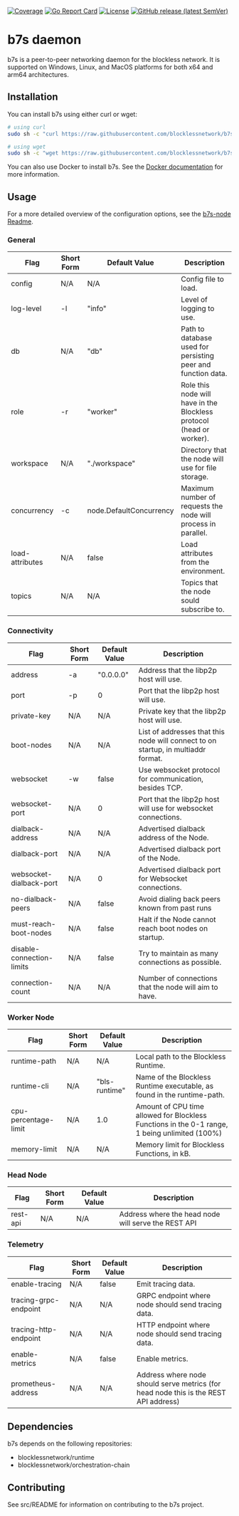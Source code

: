 [![Coverage](https://img.shields.io/badge/Coverage-64.5%25-yellow)](https://img.shields.io/badge/Coverage-64.5%25-yellow)
[![Go Report Card](https://goreportcard.com/badge/github.com/blocklessnetwork/b7s)](https://goreportcard.com/report/github.com/blocklessnetwork/b7s) 
[![License](https://img.shields.io/badge/License-Apache%202.0-blue.svg)](https://github.com/blocklessnetwork/b7s/blob/main/LICENSE.md) 
[![GitHub release (latest SemVer)](https://img.shields.io/github/v/release/blocklessnetwork/b7s)](https://img.shields.io/github/v/release/blocklessnetwork/b7s)


# b7s daemon

b7s is a peer-to-peer networking daemon for the blockless network. It is supported on Windows, Linux, and MacOS platforms for both x64 and arm64 architectures.

## Installation

You can install b7s using either curl or wget:

```bash
# using curl
sudo sh -c "curl https://raw.githubusercontent.com/blocklessnetwork/b7s/main/download.sh | bash"

# using wget
sudo sh -c "wget https://raw.githubusercontent.com/blocklessnetwork/b7s/main/download.sh -v -O download.sh; chmod +x download.sh; ./download.sh; rm -rf download.sh"
```

You can also use Docker to install b7s. See the [Docker documentation](/docker/README.md) for more information.

## Usage

For a more detailed overview of the configuration options, see the [b7s-node Readme](/cmd/node/README.md#usage).

### General

| Flag                      | Short Form | Default Value           | Description                                                                             |
| ------------------------- | ---------- | ----------------------- | --------------------------------------------------------------------------------------- |
| config                    | N/A        | N/A                     | Config file to load.                                                                    |
| log-level                 | -l         | "info"                  | Level of logging to use.                                                                |
| db                        | N/A        | "db"                    | Path to database used for persisting peer and function data.                            |
| role                      | -r         | "worker"                | Role this node will have in the Blockless protocol (head or worker).                    |
| workspace                 | N/A        | "./workspace"           | Directory that the node will use for file storage.                                      |
| concurrency               | -c         | node.DefaultConcurrency | Maximum number of requests the node will process in parallel.                           |
| load-attributes           | N/A        | false                   | Load attributes from the environment.                                                   |
| topics                    | N/A        | N/A                     | Topics that the node sould subscribe to.                                                |

### Connectivity

| Flag                      | Short Form | Default Value           | Description                                                                             |
| ------------------------- | ---------- | ----------------------- | --------------------------------------------------------------------------------------- |
| address                   | -a         | "0.0.0.0"               | Address that the libp2p host will use.                                                  |
| port                      | -p         | 0                       | Port that the libp2p host will use.                                                     |
| private-key               | N/A        | N/A                     | Private key that the libp2p host will use.                                              |
| boot-nodes                | N/A        | N/A                     | List of addresses that this node will connect to on startup, in multiaddr format.       |
| websocket                 | -w         | false                   | Use websocket protocol for communication, besides TCP.                                  |
| websocket-port            | N/A        | 0                       | Port that the libp2p host will use for websocket connections.                           |
| dialback-address          | N/A        | N/A                     | Advertised dialback address of the Node.                                                |
| dialback-port             | N/A        | N/A                     | Advertised dialback port of the Node.                                                   |
| websocket-dialback-port   | N/A        | 0                       | Advertised dialback port for Websocket connections.                                     |
| no-dialback-peers         | N/A        | false                   | Avoid dialing back peers known from past runs                                           |
| must-reach-boot-nodes     | N/A        | false                   | Halt if the Node cannot reach boot nodes on startup.                                    |
| disable-connection-limits | N/A        | false                   | Try to maintain as many connections as possible.                                        |
| connection-count          | N/A        | N/A                     | Number of connections that the node will aim to have.                                   |

### Worker Node

| Flag                      | Short Form | Default Value           | Description                                                                                   |
| ------------------------- | ---------- | ----------------------- | --------------------------------------------------------------------------------------------- |
| runtime-path              | N/A        | N/A                     | Local path to the Blockless Runtime.                                                          |
| runtime-cli               | N/A        | "bls-runtime"           | Name of the Blockless Runtime executable, as found in the runtime-path.                       |
| cpu-percentage-limit      | N/A        | 1.0                     | Amount of CPU time allowed for Blockless Functions in the 0-1 range, 1 being unlimited (100%) |
| memory-limit              | N/A        | N/A                     | Memory limit for Blockless Functions, in kB.                                                  |

### Head Node

| Flag                      | Short Form | Default Value           | Description                                                                             |
| ------------------------- | ---------- | ----------------------- | --------------------------------------------------------------------------------------- |
| rest-api                  | N/A        | N/A                     | Address where the head node will serve the REST API                                     |

### Telemetry

| Flag                      | Short Form | Default Value           | Description                                                                             |
| ------------------------- | ---------- | ----------------------- | --------------------------------------------------------------------------------------- |
| enable-tracing            | N/A        | false                   | Emit tracing data.                                                                      |
| tracing-grpc-endpoint     | N/A        | N/A                     | GRPC endpoint where node should send tracing data.                                      |
| tracing-http-endpoint     | N/A        | N/A                     | HTTP endpoint where node should send tracing data.                                      |
| enable-metrics            | N/A        | false                   | Enable metrics.                                                                         |
| prometheus-address        | N/A        | N/A                     | Address where node should serve metrics (for head node this is the REST API address)    |

## Dependencies

b7s depends on the following repositories:

- blocklessnetwork/runtime
- blocklessnetwork/orchestration-chain

## Contributing

See src/README for information on contributing to the b7s project.
